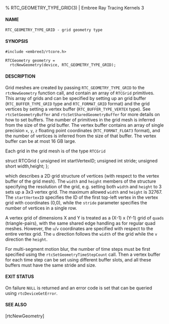 % RTC_GEOMETRY_TYPE_GRID(3) | Embree Ray Tracing Kernels 3

#### NAME

    RTC_GEOMETRY_TYPE_GRID - grid geometry type

#### SYNOPSIS

    #include <embree3/rtcore.h>

    RTCGeometry geometry =
      rtcNewGeometry(device, RTC_GEOMETRY_TYPE_GRID);

#### DESCRIPTION

Grid meshes are created by passing `RTC_GEOMETRY_TYPE_GRID` to the
`rtcNewGeometry` function call, and contain an array of `RTCGrid`
primitives. This array of grids and can be specified by setting up an
grid buffer (`RTC_BUFFER_TYPE_GRID` type and `RTC_FORMAT_GRID` format)
and the grid vertices by setting a vertex buffer
(`RTC_BUFFER_TYPE_VERTEX` type). See `rtcSetGeometryBuffer` and
`rtcSetSharedGeometryBuffer` for more details on how to set
buffers. The number of primitives in the grid mesh is inferred from
the size of the grid buffer. The vertex buffer contains an array of
single precision `x`, `y`, `z` floating point coordinates
(`RTC_FORMAT_FLOAT3` format), and the number of vertices is inferred
from the size of that buffer. The vertex buffer can be at most 16 GB
large.

Each grid in the grid mesh is of the type `RTCGrid`

struct RTCGrid
{
  unsigned int startVertexID;
  unsigned int stride;
  unsigned short width,height; 
};

which describes a 2D grid structure of vertices (with respect to the
vertex buffer of the grid mesh). The `width` and `height` members of
the structure specifying the resolution of the grid, e.g. setting both
`width` and `height` to 3 sets up a 3x3 vertex grid. The maximum
allowed `width` and `height` is 32767. The `startVertexID` specifies
the ID of the first top-left vertex in the vertex grid with
coordinates (0,0), while the `stride` parameter specifies the number
of vertices in a single row.

A vertex grid of dimensions X and Y is treated as a (X-1) x (Y-1) grid
of `quads` (triangle-pairs), with the same shared edge handling as for
regular quad meshes. However, the `u`/`v` coordinates are specified
with respect to the entire vertex grid. The `u` direction follows the
`width` of the grid while the `v` direction the `height`.

For multi-segment motion blur, the number of time steps must be first
specified using the `rtcSetGeometryTimeStepCount` call. Then a vertex
buffer for each time step can be set using different buffer slots, and
all these buffers must have the same stride and size.

#### EXIT STATUS

On failure `NULL` is returned and an error code is set that can be
queried using `rtcDeviceGetError`.

#### SEE ALSO

[rtcNewGeometry]
